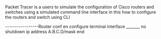 Packet Tracer is a users to simulate the configuration of Cisco routers and switches using a simulated command line interface
in this how to configure the routers and switch using CLI

-----------------Router conf
en
configure terminal
interface _______
no shutdown 
ip address A.B.C.D/mask
end
